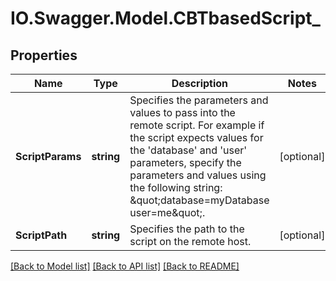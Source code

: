 # IO.Swagger.Model.CBTbasedScript_
## Properties

Name | Type | Description | Notes
------------ | ------------- | ------------- | -------------
**ScriptParams** | **string** | Specifies the parameters and values to pass into the remote script. For example if the script expects values for the &#39;database&#39; and &#39;user&#39; parameters, specify the parameters and values using the following string: \&quot;database&#x3D;myDatabase user&#x3D;me\&quot;. | [optional] 
**ScriptPath** | **string** | Specifies the path to the script on the remote host. | [optional] 

[[Back to Model list]](../README.md#documentation-for-models) [[Back to API list]](../README.md#documentation-for-api-endpoints) [[Back to README]](../README.md)

